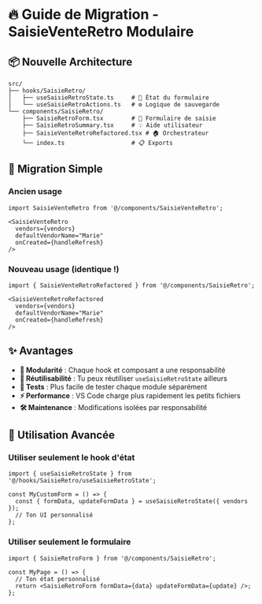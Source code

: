 # 🔥 Guide de Migration - SaisieVenteRetro Modulaire

## 📦 Nouvelle Architecture

```
src/
├── hooks/SaisieRetro/
│   ├── useSaisieRetroState.ts     # 🧠 État du formulaire
│   └── useSaisieRetroActions.ts   # ⚙️ Logique de sauvegarde
└── components/SaisieRetro/
    ├── SaisieRetroForm.tsx        # 📝 Formulaire de saisie
    ├── SaisieRetroSummary.tsx     # 💡 Aide utilisateur
    ├── SaisieVenteRetroRefactored.tsx # 🏠 Orchestrateur
    └── index.ts                   # 📋 Exports
```

## 🔄 Migration Simple

### Ancien usage
```tsx
import SaisieVenteRetro from '@/components/SaisieVenteRetro';

<SaisieVenteRetro 
  vendors={vendors}
  defaultVendorName="Marie"
  onCreated={handleRefresh}
/>
```

### Nouveau usage (identique !)
```tsx
import { SaisieVenteRetroRefactored } from '@/components/SaisieRetro';

<SaisieVenteRetroRefactored 
  vendors={vendors}
  defaultVendorName="Marie"
  onCreated={handleRefresh}
/>
```

## ✨ Avantages

- **🔧 Modularité** : Chaque hook et composant a une responsabilité
- **🔄 Réutilisabilité** : Tu peux réutiliser `useSaisieRetroState` ailleurs
- **🧪 Tests** : Plus facile de tester chaque module séparément
- **⚡ Performance** : VS Code charge plus rapidement les petits fichiers
- **🛠️ Maintenance** : Modifications isolées par responsabilité

## 🎯 Utilisation Avancée

### Utiliser seulement le hook d'état
```tsx
import { useSaisieRetroState } from '@/hooks/SaisieRetro/useSaisieRetroState';

const MyCustomForm = () => {
  const { formData, updateFormData } = useSaisieRetroState({ vendors });
  // Ton UI personnalisé
};
```

### Utiliser seulement le formulaire
```tsx
import { SaisieRetroForm } from '@/components/SaisieRetro';

const MyPage = () => {
  // Ton état personnalisé
  return <SaisieRetroForm formData={data} updateFormData={update} />;
};
```
